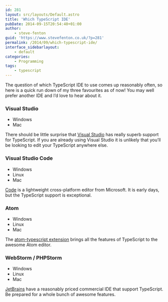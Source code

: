 ```yaml
---
id: 281
layout: src/layouts/Default.astro
title: 'Which TypeScript IDE'
pubDate: 2014-09-15T20:54:40+01:00
author:
    - steve-fenton
guid: 'https://www.stevefenton.co.uk/?p=281'
permalink: /2014/09/which-typescript-ide/
interface_sidebarlayout:
    - default
categories:
    - Programming
tags:
    - typescript
---
```


The question of which TypeScript IDE to use comes up reasonably often, so here is a quick run down of my three favourites as of now! You may well prefer another IDE and I’d love to hear about it.

### Visual Studio

- Windows
- Mac

There should be little surprise that [Visual Studio](http://msdn.microsoft.com/en-us/vstudio/) has really superb support for TypeScript. If you are already using Visual Studio it is unlikely that you’ll be looking to edit your TypeScript anywhere else.

### Visual Studio Code

- Windows
- Linux
- Mac

[Code](https://code.visualstudio.com/) is a lightweight cross-platform editor from Microsoft. It is early days, but the TypeScript support is exceptional.

### Atom

- Windows
- Linux
- Mac

The [atom-typescript extension](https://atom.io/packages/atom-typescript) brings all the features of TypeScript to the awesome Atom editor.

### WebStorm / PHPStorm

- Windows
- Linux
- Mac

[JetBrains](http://www.jetbrains.com/webstorm/) have a reasonably priced commercial IDE that support TypeScript. Be prepared for a whole bunch of awesome features.